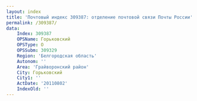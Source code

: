 ```yaml
---
layout: index
title: 'Почтовый индекс 309387: отделение почтовой связи Почты России'
permalink: /309387/
data:
    Index: 309387
    OPSName: Горьковский
    OPSType: О
    OPSSubm: 309329
    Region: 'Белгородская область'
    Autonom: ''
    Area: 'Грайворонский район'
    City: Горьковский
    City1: ''
    ActDate: '20110802'
    IndexOld: ''
---
```

